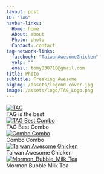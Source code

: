 ```yaml
---
layout: post
ID: "TAG"
navbar-links:
  Home: home
  About: about
  Photo: photo
  Contact: contact
tag-network-links:
  facebook: "TaiwanAwesomeGhicken"
  yelp: ""
  email: tomy830710@gmail.com
title: Photo
subtitle: Freaking Awesome
bigimg: /assets/legend-cover.jpg
image: /assets/logo/TAG_Logo.png
---
```


<div class="collector">

<div class="responsive">
<div class="gallery">
<a target="_blank" href="{{ site.url }}/assets/TAG/tag_cover.jpg">
<img src="{{ site.url }}/assets/TAG/tag_cover.jpg" alt="TAG">
</a>
<div class="desc">TAG is the best</div>
</div>
</div>

<div class="responsive">
<div class="gallery">
<a target="_blank" href="{{ site.url }}/assets/TAG/Tag_Best_Combo.jpg">
<img src="{{ site.url }}/assets/TAG/Tag_Best_Combo.jpg" alt="TAG Best Combo">
</a>
<div class="desc">TAG Best Combo</div>
</div>
</div>

<div class="responsive">
<div class="gallery">
<a target="_blank" href="{{ site.url }}/assets/TAG/combo.jpg">
<img src="{{ site.url }}/assets/TAG/combo.jpg" alt="Combo Combo">
</a>
<div class="desc">Combo Combo</div>
</div>
</div>

<div class="responsive">
<div class="gallery">
<a target="_blank" href="{{ site.url }}/assets/Taiwan_Awesome_Ghicken.jpg">
<img src="{{ site.url }}/assets/TAG/Taiwan_Awesome_Ghicken.jpg" alt="Taiwan Awesome Ghicken">
</a>
<div class="desc">Taiwan Awesome Ghicken</div>
</div>
</div>

<div class="responsive">
<div class="gallery">
<a target="_blank" href="{{ site.url }}/assets/TAG/Mormon_Bubble_Milk_Tea.jpg">
<img src="{{ site.url }}/assets/TAG/Mormon_Bubble_Milk_Tea.jpg" alt="Mormon_Bubble_Milk_Tea">
</a>
<div class="desc">Mormon Bubble Milk Tea</div>
</div>
</div>

</div>
